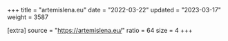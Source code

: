 +++
title = "artemislena.eu"
date = "2022-03-22"
updated = "2023-03-17"
weight = 3587

[extra]
source = "https://artemislena.eu/"
ratio = 64
size = 4
+++
